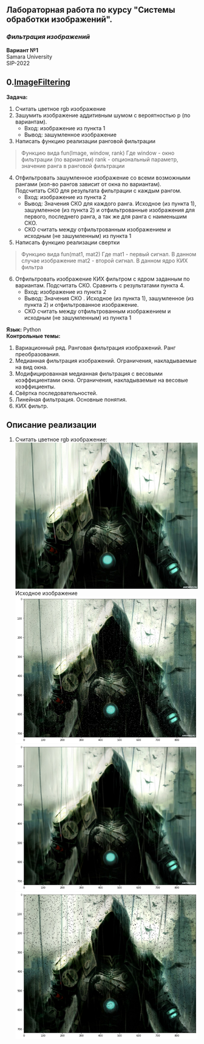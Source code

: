 ## Лабораторная работа по курсу "Системы обработки изображений".<br/>
### *Фильтрация изображений* <br/>
**Вариант №1** <br/>
Samara University <br/>
SIP-2022

## 0.[ImageFiltering]([https://github.com/Dark-MonkGI](https://github.com/Dark-MonkGI/ImageProcessing_SAMARA_UNIVERSITY/blob/main/2.%20ImageFiltering/IP_6131-010402D_Griaznov_I.ipynb))

**Задача:** <br/>
1. Считать цветное rgb изображение
2. Зашумить изображение аддитивным шумом с вероятностью p (по вариантам).
      - Вход: изображение из пункта 1
      - Вывод: зашумленное изображение
3. Написать функцию реализации ранговой фильтрации

> Функцию вида fun(Image, window, rank)
> Где window - окно фильтрации (по вариантам)
> rank - опциональный параметр, значение ранга в ранговой фильтрации

4. Отфильтровать зашумленное изображение со всеми возможными рангами (кол-во рангов зависит от окна по вариантам).<br/>
    Подсчитать СКО для результата фильтрации с каждым рангом.<br/>
      - Вход: изображение из пункта 2
      - Вывод: Значения СКО для каждого ранга. Исходное (из пункта 1), зашумленное (из пункта 2) и отфильтрованные изображения для первого, последнего ранга, а так же для ранга с наименьшим СКО.
      - СКО считать между отфильтрованным изображением и исходным (не зашумленным) из пункта 1
5. Написать функцию реализации свертки <br/>
> Функцию вида fun(mat1, mat2)
> Где mat1 - первый сигнал. В данном случае изображение
> mat2 - второй сигнал. В данном ядро КИХ фильтра

6. Отфильтровать изображение КИХ фильтром с ядром заданным по вариантам. Подсчитать СКО. Сравнить с результатами пункта 4.
      - Вход: изображение из пункта 2
      - Вывод: Значения СКО . Исходное (из пункта 1), зашумленное (из пункта 2) и отфильтрованное изображение.
      - СКО считать между отфильтрованным изображением и исходным (не зашумленным) из пункта 1


**Язык:** Python <br/> 
**Контрольные темы:**

1. Вариационный ряд. Ранговая фильтрация изображений. Ранг преобразования.
2. Медианная фильтрация изображений. Ограничения, накладываемые на вид окна.
3. Модифицированная медианная фильтрация с весовыми коэффициентами окна. Ограничения, накладываемые на весовые коэффициенты.
4. Свёртка последовательностей.
5. Линейная фильтрация. Основные понятия.
6. КИХ фильтр.

##  **Описание реализации** 
1. Считать цветное rgb изображение:<br/> 
![logo](https://github.com/Dark-MonkGI/ImageProcessing_SAMARA_UNIVERSITY/blob/main/2.%20ImageFiltering/img/Assassins_Creed.jpg)
Исходное изображение
![logo](https://github.com/Dark-MonkGI/ImageProcessing_SAMARA_UNIVERSITY/blob/main/2.%20ImageFiltering/img/index.png)
![logo](https://github.com/Dark-MonkGI/ImageProcessing_SAMARA_UNIVERSITY/blob/main/2.%20ImageFiltering/img/index2.png)
![logo](https://github.com/Dark-MonkGI/ImageProcessing_SAMARA_UNIVERSITY/blob/main/2.%20ImageFiltering/img/index3.png)
